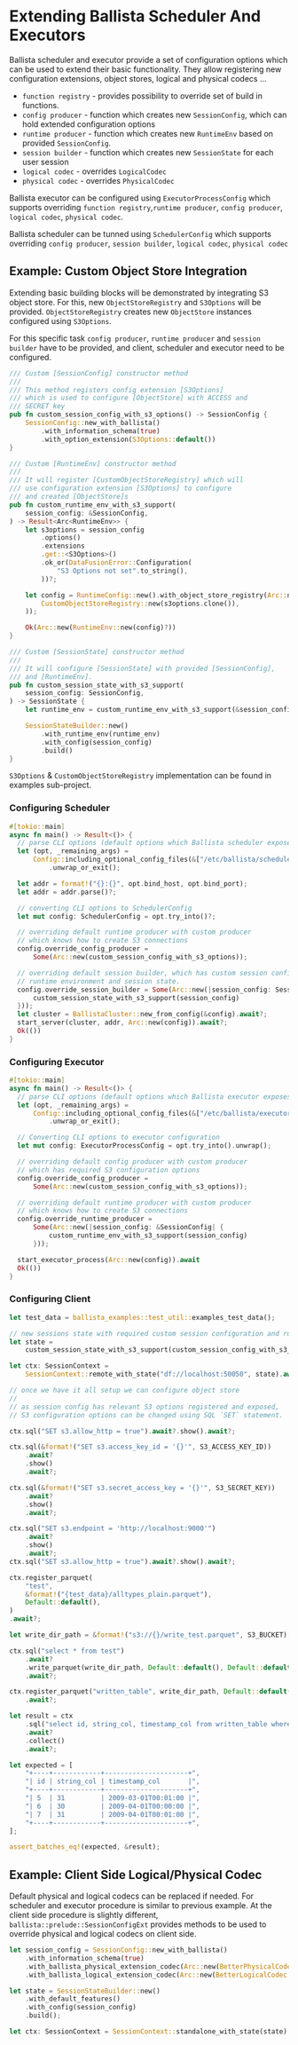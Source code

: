 <!---
  Licensed to the Apache Software Foundation (ASF) under one
  or more contributor license agreements.  See the NOTICE file
  distributed with this work for additional information
  regarding copyright ownership.  The ASF licenses this file
  to you under the Apache License, Version 2.0 (the
  "License"); you may not use this file except in compliance
  with the License.  You may obtain a copy of the License at

    http://www.apache.org/licenses/LICENSE-2.0

  Unless required by applicable law or agreed to in writing,
  software distributed under the License is distributed on an
  "AS IS" BASIS, WITHOUT WARRANTIES OR CONDITIONS OF ANY
  KIND, either express or implied.  See the License for the
  specific language governing permissions and limitations
  under the License.
-->

# Extending Ballista Scheduler And Executors

Ballista scheduler and executor provide a set of configuration options
which can be used to extend their basic functionality. They allow registering
new configuration extensions, object stores, logical and physical codecs ...

- `function registry` - provides possibility to override set of build in functions.
- `config producer` - function which creates new `SessionConfig`, which can hold extended configuration options
- `runtime producer` - function which creates new `RuntimeEnv` based on provided `SessionConfig`.
- `session builder` - function which creates new `SessionState` for each user session
- `logical codec` - overrides `LogicalCodec`
- `physical codec` - overrides `PhysicalCodec`

Ballista executor can be configured using `ExecutorProcessConfig` which supports overriding `function registry`,`runtime producer`, `config producer`, `logical codec`, `physical codec`.

Ballista scheduler can be tunned using `SchedulerConfig` which supports overriding `config producer`, `session builder`, `logical codec`, `physical codec`

## Example: Custom Object Store Integration

Extending basic building blocks will be demonstrated by integrating S3 object store. For this, new `ObjectStoreRegistry` and `S3Options` will be provided. `ObjectStoreRegistry` creates new `ObjectStore` instances configured using `S3Options`.

For this specific task `config producer`, `runtime producer` and `session builder` have to be provided, and client, scheduler and executor need to be configured.

```rust
/// Custom [SessionConfig] constructor method
///
/// This method registers config extension [S3Options]
/// which is used to configure [ObjectStore] with ACCESS and
/// SECRET key
pub fn custom_session_config_with_s3_options() -> SessionConfig {
    SessionConfig::new_with_ballista()
        .with_information_schema(true)
        .with_option_extension(S3Options::default())
}
```

```rust
/// Custom [RuntimeEnv] constructor method
///
/// It will register [CustomObjectStoreRegistry] which will
/// use configuration extension [S3Options] to configure
/// and created [ObjectStore]s
pub fn custom_runtime_env_with_s3_support(
    session_config: &SessionConfig,
) -> Result<Arc<RuntimeEnv>> {
    let s3options = session_config
        .options()
        .extensions
        .get::<S3Options>()
        .ok_or(DataFusionError::Configuration(
            "S3 Options not set".to_string(),
        ))?;

    let config = RuntimeConfig::new().with_object_store_registry(Arc::new(
        CustomObjectStoreRegistry::new(s3options.clone()),
    ));

    Ok(Arc::new(RuntimeEnv::new(config)?))
}
```

```rust
/// Custom [SessionState] constructor method
///
/// It will configure [SessionState] with provided [SessionConfig],
/// and [RuntimeEnv].
pub fn custom_session_state_with_s3_support(
    session_config: SessionConfig,
) -> SessionState {
    let runtime_env = custom_runtime_env_with_s3_support(&session_config).unwrap();

    SessionStateBuilder::new()
        .with_runtime_env(runtime_env)
        .with_config(session_config)
        .build()
}
```

`S3Options` & `CustomObjectStoreRegistry` implementation can be found in examples sub-project.

### Configuring Scheduler

```rust
#[tokio::main]
async fn main() -> Result<()> {
  // parse CLI options (default options which Ballista scheduler exposes)
  let (opt, _remaining_args) =
      Config::including_optional_config_files(&["/etc/ballista/scheduler.toml"])
          .unwrap_or_exit();

  let addr = format!("{}:{}", opt.bind_host, opt.bind_port);
  let addr = addr.parse()?;

  // converting CLI options to SchedulerConfig
  let mut config: SchedulerConfig = opt.try_into()?;

  // overriding default runtime producer with custom producer
  // which knows how to create S3 connections
  config.override_config_producer =
      Some(Arc::new(custom_session_config_with_s3_options));

  // overriding default session builder, which has custom session configuration
  // runtime environment and session state.
  config.override_session_builder = Some(Arc::new(|session_config: SessionConfig| {
      custom_session_state_with_s3_support(session_config)
  }));
  let cluster = BallistaCluster::new_from_config(&config).await?;
  start_server(cluster, addr, Arc::new(config)).await?;
  Ok(())
}
```

### Configuring Executor

```rust
#[tokio::main]
async fn main() -> Result<()> {
  // parse CLI options (default options which Ballista executor exposes)
  let (opt, _remaining_args) =
      Config::including_optional_config_files(&["/etc/ballista/executor.toml"])
          .unwrap_or_exit();

  // Converting CLI options to executor configuration
  let mut config: ExecutorProcessConfig = opt.try_into().unwrap();

  // overriding default config producer with custom producer
  // which has required S3 configuration options
  config.override_config_producer =
      Some(Arc::new(custom_session_config_with_s3_options));

  // overriding default runtime producer with custom producer
  // which knows how to create S3 connections
  config.override_runtime_producer =
      Some(Arc::new(|session_config: &SessionConfig| {
          custom_runtime_env_with_s3_support(session_config)
      }));

  start_executor_process(Arc::new(config)).await
  Ok(())
}

```

### Configuring Client

```rust
let test_data = ballista_examples::test_util::examples_test_data();

// new sessions state with required custom session configuration and runtime environment
let state =
    custom_session_state_with_s3_support(custom_session_config_with_s3_options());

let ctx: SessionContext =
    SessionContext::remote_with_state("df://localhost:50050", state).await?;

// once we have it all setup we can configure object store
//
// as session config has relevant S3 options registered and exposed,
// S3 configuration options can be changed using SQL `SET` statement.

ctx.sql("SET s3.allow_http = true").await?.show().await?;

ctx.sql(&format!("SET s3.access_key_id = '{}'", S3_ACCESS_KEY_ID))
    .await?
    .show()
    .await?;

ctx.sql(&format!("SET s3.secret_access_key = '{}'", S3_SECRET_KEY))
    .await?
    .show()
    .await?;

ctx.sql("SET s3.endpoint = 'http://localhost:9000'")
    .await?
    .show()
    .await?;
ctx.sql("SET s3.allow_http = true").await?.show().await?;

ctx.register_parquet(
    "test",
    &format!("{test_data}/alltypes_plain.parquet"),
    Default::default(),
)
.await?;

let write_dir_path = &format!("s3://{}/write_test.parquet", S3_BUCKET);

ctx.sql("select * from test")
    .await?
    .write_parquet(write_dir_path, Default::default(), Default::default())
    .await?;

ctx.register_parquet("written_table", write_dir_path, Default::default())
    .await?;

let result = ctx
    .sql("select id, string_col, timestamp_col from written_table where id > 4")
    .await?
    .collect()
    .await?;

let expected = [
    "+----+------------+---------------------+",
    "| id | string_col | timestamp_col       |",
    "+----+------------+---------------------+",
    "| 5  | 31         | 2009-03-01T00:01:00 |",
    "| 6  | 30         | 2009-04-01T00:00:00 |",
    "| 7  | 31         | 2009-04-01T00:01:00 |",
    "+----+------------+---------------------+",
];

assert_batches_eq!(expected, &result);
```

## Example: Client Side Logical/Physical Codec

Default physical and logical codecs can be replaced if needed. For scheduler and executor procedure is similar to previous example. At the client side procedure is slightly different, `ballista::prelude::SessionConfigExt` provides methods to be used to override physical and logical codecs on client side.

```rust
let session_config = SessionConfig::new_with_ballista()
    .with_information_schema(true)
    .with_ballista_physical_extension_codec(Arc::new(BetterPhysicalCodec::default()))
    .with_ballista_logical_extension_codec(Arc::new(BetterLogicalCodec::default()));

let state = SessionStateBuilder::new()
    .with_default_features()
    .with_config(session_config)
    .build();

let ctx: SessionContext = SessionContext::standalone_with_state(state).await?;
```
